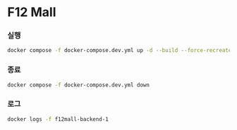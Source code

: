 # F12 Mall

### 실행
```sh
docker compose -f docker-compose.dev.yml up -d --build --force-recreate
```

### 종료
```sh
docker compose -f docker-compose.dev.yml down
```

### 로그
```sh
docker logs -f f12mall-backend-1
```

